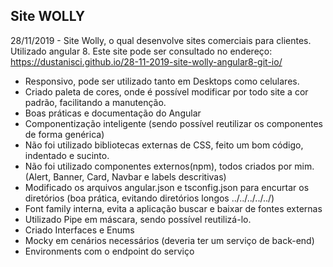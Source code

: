 ## Site WOLLY 
28/11/2019 - Site Wolly, o qual desenvolve sites comerciais para clientes. Utilizado angular 8.
Este site pode ser consultado no endereço: https://dustanisci.github.io/28-11-2019-site-wolly-angular8-git-io/

- Responsivo, pode ser utilizado tanto em Desktops como celulares.
- Criado paleta de cores, onde é possível modificar por todo site a cor padrão, facilitando a manutenção.
- Boas práticas e documentação do Angular
- Componentização inteligente (sendo possível reutilizar os componentes de forma genérica)
- Não foi utilizado bibliotecas externas de CSS, feito um bom código, indentado e sucinto.
- Não foi utilizado componentes externos(npm), todos criados por mim.
(Alert, Banner, Card, Navbar e labels descritivas)
- Modificado os arquivos angular.json e tsconfig.json para encurtar os diretórios (boa prática, evitando  diretórios longos ../../../../../)
- Font family interna, evita a aplicação buscar e baixar de fontes externas
- Utilizado Pipe em máscara, sendo possível reutilizá-lo.
- Criado Interfaces e Enums
- Mocky em cenários necessários (deveria ter um serviço de back-end)
- Environments com o endpoint do serviço
